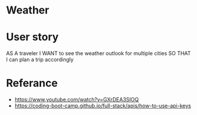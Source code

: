 # Weather
# User story
AS A traveler
I WANT to see the weather outlook for multiple cities
SO THAT I can plan a trip accordingly


# Referance
* https://www.youtube.com/watch?v=GXrDEA3SIOQ
* https://coding-boot-camp.github.io/full-stack/apis/how-to-use-api-keys
